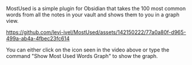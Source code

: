 MostUsed is a simple plugin for Obsidian that takes the 100 most common words from all the notes in your vault and shows them to you in a graph view.


https://github.com/levi-ivel/MostUsed/assets/142150222/77a0a80f-d965-499a-ab4a-4fbec23fc614

You can either click on the icon seen in the video above or type the command "Show Most Used Words Graph" to show the graph. 
